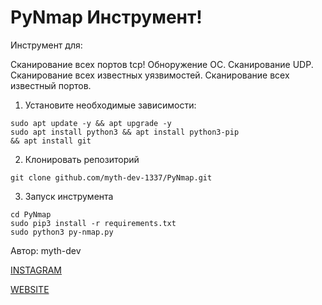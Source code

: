 # PyNmap Инструмент!



Инструмент для:

Сканирование всех портов tcp!
Обноружение ОС.
Сканирование UDP.
Сканирование всех известных уязвимостей.
Сканирование всех известный портов.


1. Установите необходимые зависимости:
```
sudo apt update -y && apt upgrade -y
sudo apt install python3 && apt install python3-pip 
&& apt install git
```
2. Клонировать репозиторий
```
git clone github.com/myth-dev-1337/PyNmap.git
```
3. Запуск инструмента
```
cd PyNmap
sudo pip3 install -r requirements.txt
sudo python3 py-nmap.py
```
Автор: myth-dev

<a href="https://www.instagram.com/hackingworld_d/" target="_blank">INSTAGRAM</a>


<a href="https://mython.uz/" target="_blank">WEBSITE</a>
